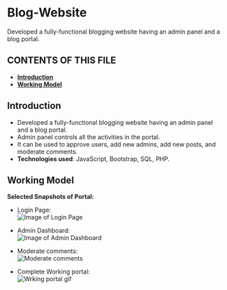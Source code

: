 # Blog-Website
Developed a fully-functional blogging website having an admin panel and a blog portal.

CONTENTS OF THIS FILE
---------------------
 * [**Introduction**](#Introduction)
 * [**Working Model**](#WorkingModel)

<a name="Introduction"></a>
## Introduction

* Developed a fully-functional blogging website having an admin panel and a blog portal.
* Admin panel controls all the activities in the portal.
* It can be used to approve users, add new admins, add new posts, and moderate comments.
* **Technologies used**: JavaScript, Bootstrap, SQL, PHP.

<a name="WorkingModel"></a>
## Working Model

**Selected Snapshots of Portal:**
 
 * Login Page: <br>
![Image of Login Page](https://github.com/sagarpandyansit/Blog-Website/blob/master/screenshots/AdminLoginPage.png)
 
 * Admin Dashboard: <br>
 ![Image of Admin Dashboard](https://github.com/sagarpandyansit/Blog-Website/blob/master/screenshots/AdminDashboard.png)
 
 * Moderate comments: <br>
 ![Moderate comments](https://github.com/sagarpandyansit/Blog-Website/blob/master/screenshots/moderateComments.png)
 
 * Complete Working portal: <br>
 ![Wrking portal gif](https://github.com/sagarpandyansit/Blog-Website/blob/master/screenshots/20200930_202257.gif)

